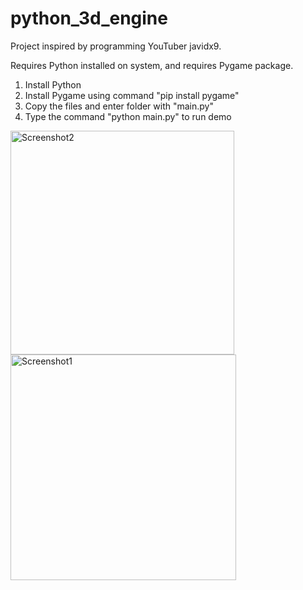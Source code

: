 # python_3d_engine
Project inspired by programming YouTuber javidx9.

Requires Python installed on system, and requires Pygame package.

1) Install Python
2) Install Pygame using command "pip install pygame"
3) Copy the files and enter folder with "main.py"
4) Type the command "python main.py" to run demo

<img width="358" alt="Screenshot2" src="https://github.com/user-attachments/assets/d9c4941b-a4cb-4c4e-b406-64fcb5d6c967" />
<img width="361" alt="Screenshot1" src="https://github.com/user-attachments/assets/fefd726a-3d54-4897-a030-49bb7d714131" />

